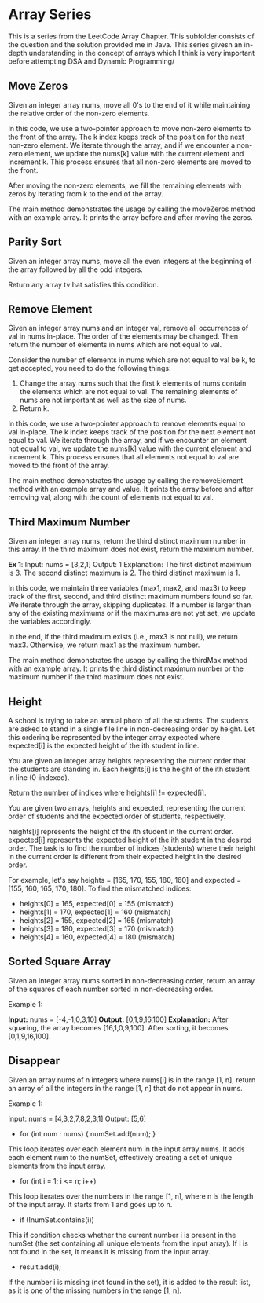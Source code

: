 # Array Series
This is a series from the LeetCode Array Chapter. This subfolder consists of the question and the solution provided me in Java. This series givesn an in-depth understanding in the concept of arrays which I think is very important before attempting DSA and Dynamic Programming/
## Move Zeros
Given an integer array nums, move all 0's to the end of it while maintaining the relative order of the non-zero elements.

In this code, we use a two-pointer approach to move non-zero elements to the front of the array. The k index keeps track of the position for the next non-zero element. We iterate through the array, and if we encounter a non-zero element, we update the nums[k] value with the current element and increment k. This process ensures that all non-zero elements are moved to the front.

After moving the non-zero elements, we fill the remaining elements with zeros by iterating from k to the end of the array.

The main method demonstrates the usage by calling the moveZeros method with an example array. It prints the array before and after moving the zeros.
## Parity Sort
Given an integer array nums, move all the even integers at the beginning of the array followed by all the odd integers.

Return any array tv  hat satisfies this condition.

## Remove Element
Given an integer array nums and an integer val, remove all occurrences of val in nums in-place. The order of the elements may be changed. Then return the number of elements in nums which are not equal to val.

Consider the number of elements in nums which are not equal to val be k, to get accepted, you need to do the following things:

1. Change the array nums such that the first k elements of nums contain the elements which are not equal to val. The remaining elements of nums are not important as well as the size of nums.
2. Return k.

In this code, we use a two-pointer approach to remove elements equal to val in-place. The k index keeps track of the position for the next element not equal to val. We iterate through the array, and if we encounter an element not equal to val, we update the nums[k] value with the current element and increment k. This process ensures that all elements not equal to val are moved to the front of the array.

The main method demonstrates the usage by calling the removeElement method with an example array and value. It prints the array before and after removing val, along with the count of elements not equal to val.
## Third Maximum Number
Given an integer array nums, return the third distinct maximum number in this array. If the third maximum does not exist, return the maximum number.

__Ex 1__:
Input: nums = [3,2,1]
Output: 1
Explanation:
The first distinct maximum is 3.
The second distinct maximum is 2.
The third distinct maximum is 1.

In this code, we maintain three variables (max1, max2, and max3) to keep track of the first, second, and third distinct maximum numbers found so far. We iterate through the array, skipping duplicates. If a number is larger than any of the existing maximums or if the maximums are not yet set, we update the variables accordingly.

In the end, if the third maximum exists (i.e., max3 is not null), we return max3. Otherwise, we return max1 as the maximum number.

The main method demonstrates the usage by calling the thirdMax method with an example array. It prints the third distinct maximum number or the maximum number if the third maximum does not exist.
## Height
A school is trying to take an annual photo of all the students. The students are asked to stand in a single file line in non-decreasing order by height. Let this ordering be represented by the integer array expected where expected[i] is the expected height of the ith student in line.

You are given an integer array heights representing the current order that the students are standing in. Each heights[i] is the height of the ith student in line (0-indexed).

Return the number of indices where heights[i] != expected[i].

You are given two arrays, heights and expected, representing the current order of students and the expected order of students, respectively.

heights[i] represents the height of the ith student in the current order.
expected[i] represents the expected height of the ith student in the desired order.
The task is to find the number of indices (students) where their height in the current order is different from their expected height in the desired order.

For example, let's say heights = [165, 170, 155, 180, 160] and expected = [155, 160, 165, 170, 180]. To find the mismatched indices:

- heights[0] = 165, expected[0] = 155 (mismatch)
- heights[1] = 170, expected[1] = 160 (mismatch)
- heights[2] = 155, expected[2] = 165 (mismatch)
- heights[3] = 180, expected[3] = 170 (mismatch)
- heights[4] = 160, expected[4] = 180 (mismatch)
## Sorted Square Array
Given an integer array nums sorted in non-decreasing order, return an array of the squares of each number sorted in non-decreasing order.

Example 1:

__Input:__ nums = [-4,-1,0,3,10]
__Output:__ [0,1,9,16,100]
__Explanation:__ After squaring, the array becomes [16,1,0,9,100].
After sorting, it becomes [0,1,9,16,100].
## Disappear
Given an array nums of n integers where nums[i] is in the range [1, n], return an array of all the integers in the range [1, n] that do not appear in nums.

Example 1:

Input: nums = [4,3,2,7,8,2,3,1]
Output: [5,6]

* for (int num : nums) { numSet.add(num); }

This loop iterates over each element num in the input array nums. It adds each element num to the numSet, effectively creating a set of unique elements from the input array.
* for (int i = 1; i <= n; i++) 

This loop iterates over the numbers in the range [1, n], where n is the length of the input array. It starts from 1 and goes up to n.
* if (!numSet.contains(i)) 

This if condition checks whether the current number i is present in the numSet (the set containing all unique elements from the input array). If i is not found in the set, it means it is missing from the input array.
* result.add(i);

If the number i is missing (not found in the set), it is added to the result list, as it is one of the missing numbers in the range [1, n].